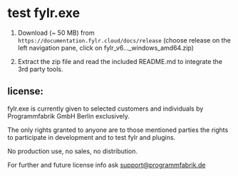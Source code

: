 # test fylr.exe

1. Download (~ 50 MB) from `https://documentation.fylr.cloud/docs/release` (choose release on the left navigation pane, click on fylr_v6..._windows_amd64.zip)

2. Extract the zip file and read the included README.md to integrate the 3rd party tools.

## license:

fylr.exe is currently given to selected customers and individuals by Programmfabrik GmbH Berlin exclusively.

The only rights granted to anyone are to those mentioned parties the rights to participate in development and to test fylr and plugins.

No production use, no sales, no distribution.

For further and future license info ask support@programmfabrik.de
